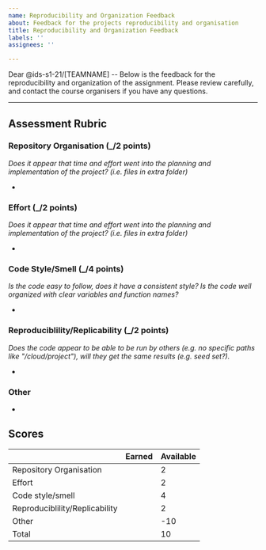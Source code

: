 ```yaml
---
name: Reproducibility and Organization Feedback
about: Feedback for the projects reproducibility and organisation
title: Reproducibility and Organization Feedback
labels: ''
assignees: ''

---
```


Dear @ids-s1-21/[TEAMNAME] -- Below is the feedback for the reproducibility and organization of the assignment. Please review carefully, and contact the course organisers if you have any questions.

---

## Assessment Rubric


### Repository Organisation (_/2 points)

*Does it appear that time and effort went into the planning and implementation of the project? (i.e. files in extra folder)*

-


### Effort (_/2 points)
*Does it appear that time and effort went into the planning and implementation of the project? (i.e. files in extra folder)*

-


### Code Style/Smell (_/4 points)
*Is the code easy to follow, does it have a consistent style? Is the code well organized with clear variables and function names?*

-


### Reproduciblility/Replicability (_/2 points)
*Does the code appear to be able to be run by others (e.g. no specific paths like "/cloud/project"), will they get the same results (e.g. seed set?).*

-


### Other

-


## Scores

|                                 | Earned | Available |
|-------------------------------- |--------|-----------|
| Repository Organisation         |        |      2    |
| Effort                          |        |      2    |
| Code style/smell                |        |      4    |
| Reproduciblility/Replicability  |        |      2    |
| Other                           |        |    -10    |
| Total                           |        |     10    |